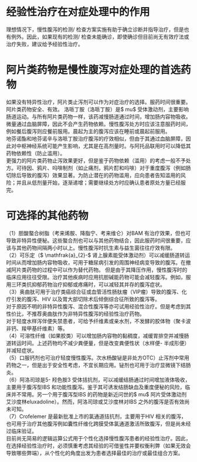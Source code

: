 # 经验性治疗在对症处理中的作用  
理想情况下，慢性腹泻的检测/ 检查方案实施有助于确立诊断并指导治疗，但是也有例外。因此，如果现有的检测/ 检查未能确诊，即使确诊但目前尚无有效疗法或治疗失败，建议给予经验性治疗。  
#  阿片类药物是慢性腹泻对症处理的首选药物  
如果没有特异性治疗，阿片类止泻剂可以作为对症治疗的选择。服药时间很重要。阿片类药物安全、有效。 洛哌丁胺（洛哌丁胺）是$ mu$  受体激动剂，主要影响肠道运动。与所有阿片类药物一样，该药减慢肠道通过时间，增加肠内容物吸收。微量通过血脑屏障，因此不会产生药物依赖。慢性腹泻处方时应该注意服药时间，例如餐后腹泻则应餐前服用。晨起为主的腹泻应该在睡前或晨起前服用。  
地芬诺酯和地芬诺辛与洛哌丁胺治疗腹泻的疗效相似，但由于其通过血脑屏障，因此对中枢神经系统可能产生影响，尤其是在高剂量时。与阿托品联用时可以降低其药物依赖性（防止滥用）。  
更强力的阿片类药物止泻效果更好，但是鉴于药物依赖（滥用）的考虑一般不予处方。可待因、鸦片、吗啡制剂（如止痛剂，鸦片酊和吗啡）对于重度腹泻（例如肠切除后导致的腹泻）效果显著。为防止潜在的药物滥用，应向患者告知滥用的风险；并且从低剂量开始，逐渐递增；需要继续处方时应确认患者原处方量已经服完。  
#  可选择的其他药物  
（1）胆酸螯合树脂（考来烯胺、降脂宁、考来维仑）对BAM 有治疗效果，但也可导致非特异性便秘。这些螯合剂也可以与其他药物结合，因此服药时间很重要，应该与其他药物间隔两小时以上。慢性腹泻时抗生素与益生菌往往疗效有限。  
（2）可乐定（$ \mathfrak{a}_{2}-$  肾上腺素能受体激动剂）可以减缓肠道转运时间从而增加肠内容物吸收，可用于糖尿病引发的周围神经病变导致的腹泻。在撤减阿片类药物的过程中可以作为替代药物。 但是由于其降压作用，慢性腹泻时的临床应用往往受限。治疗其他疾病时应用抗胆碱能药物可能会减轻腹泻。例如，服用三环类抗抑郁药物治疗抑郁或疼痛时，可以减轻其并存的腹泻症状。  
（3）奥曲肽可用于治疗类癌综合征或血管活性肠肽瘤（VIP瘤）导致的腹泻、化疗引发的腹泻、HIV 以及胃大部切除术后倾倒综合征所致的腹泻等。  
对于原因不明的非特异性腹泻、混合性腹泻等亦可试用经验性治疗。但是考虑到其性价比，不推荐奥曲肽作为非特异性腹泻的经验性治疗药物。  
对于轻度水样泻伴便失禁患者，可给予纤维素或亲水剂，不发酵的胶体物（聚卡波非钙、羧甲基纤维素）等。  
（4）可溶性纤维（如果胶类）可以增加肠内容物的黏稠度，减缓胃排空并减慢肠道转运时间。上述药物均不减少粪便量，但是改变粪便性状（水样便- 半成形便）并减轻症状。  
（5）口服钙剂也可治疗轻度慢性腹泻。次水杨酸铋是非处方OTC）止泻剂中常用药物之一，但是出于安全性考虑，不宜长期应用。铋剂也可用于治疗显微镜下结肠炎。  
（6）阿洛司琼是5- 羟色胺3 受体拮抗剂，可以减缓结肠通过时间增加液体吸收，主要用于腹泻型IBS 和功能性腹泻。鉴于其可诱发结肠缺血及重度便秘的风险，临床并不常用。另一个用于腹泻型IBS 的药物是新近问世的$ mu$  阿片受体激动剂艾沙度林eluxadoline）。然而，阿洛司琼或艾沙度林对IBS 之外的腹泻是否有效尚未可知。  
（7）Crofelemer 是最新批准上市的氯通道拮抗剂，主要用于HIV 相关的腹泻，也可用于治疗其他腹泻例如囊性纤维化跨膜受体氯通道激活所致腹泻，但是尚未经过临床验证。  
目前尚无简易的逻辑运算公式用于个性化选择慢性腹泻患者的经验性治疗。因此，在选择经验性治疗时，必须慎重考虑其经验的可借鉴性并要权衡利弊（如果无效会导致哪些弊端），从个性化的角度出发为患者选择最佳的治疗或最佳组合方案。  